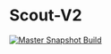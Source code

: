 # Scout-V2
[![Master Snapshot Build](https://github.com/abhishekdewan101/Scout-V2/actions/workflows/releasedebug.yaml/badge.svg)](https://github.com/abhishekdewan101/Scout-V2/actions/workflows/releasedebug.yaml)
